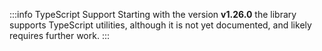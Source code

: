 :::info TypeScript Support
Starting with the version **v1.26.0** the library supports TypeScript utilities,
although it is not yet documented, and likely requires further work.
:::
